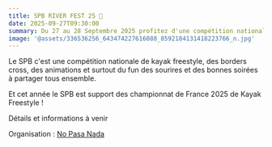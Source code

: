 ```yaml
---
title: SPB RIVER FEST 25 🌊
date: 2025-09-27T09:30:00
summary: Du 27 au 28 Septembre 2025 profitez d'une compétition nationale de Kayak Freestyle sur le bassin de l'Espace Eaux-Vives
image: '@assets/336536256_643474227616088_8592184131418223766_n.jpg'
---
```

Le SPB c'est une compétition nationale de kayak freestyle, des borders cross, des animations et surtout du fun des sourires et des bonnes soirées à partager tous ensemble.

Et cet année le SPB est support des championnat de France 2025 de Kayak Freestyle !

Détails et informations à venir

Organisation :  [No Pasa Nada](https://www.facebook.com/nopasanadakayaktrip)
